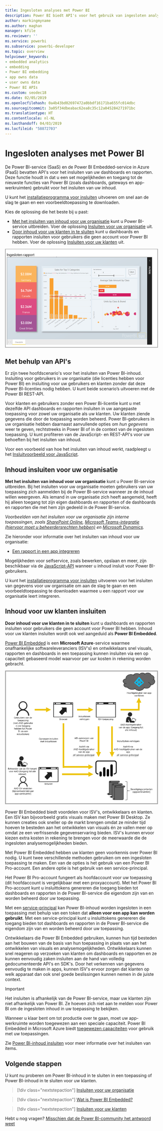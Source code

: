 ```yaml
---
title: Ingesloten analyses met Power BI
description: Power BI biedt API's voor het gebruik van ingesloten analyse voor uw dashboards en rapporten in toepassingen. Meer informatie over insluiten met Power BI in zowel een PaaS-omgeving als een SaaS-omgeving met behulp van software voor ingesloten analyses, hulpprogramma's voor ingesloten analyses of hulpprogramma's voor ingesloten business intelligence.
author: markingmyname
ms.author: maghan
manager: kfile
ms.reviewer: ''
ms.service: powerbi
ms.subservice: powerbi-developer
ms.topic: overview
helpviewer_keywords:
- embedded analytics
- embedding
- Power BI embedding
- app owns data
- user owns data
- Power BI APIs
ms.custom: seodec18
ms.date: 02/05/2019
ms.openlocfilehash: 0a4b43bd02697472a0bbdf16171ba655fc014dbc
ms.sourcegitcommit: 3a05f34dbeabac62ea8c35c12a045284271971bc
ms.translationtype: HT
ms.contentlocale: nl-NL
ms.lasthandoff: 04/03/2019
ms.locfileid: "58872703"
---
```

# <a name="embedded-analytics-with-power-bi"></a>Ingesloten analyses met Power BI

De Power BI-service (SaaS) en de Power BI Embedded-service in Azure (PaaS) bevatten API's voor het insluiten van uw dashboards en rapporten. Deze functie houdt in dat u een set mogelijkheden en toegang tot de nieuwste functies van Power BI (zoals dashboards, gateways en app-werkruimten) gebruikt voor het insluiten van uw inhoud.

U kunt het [installatieprogramma voor insluiten](https://aka.ms/embedsetup) uitvoeren om snel aan de slag te gaan en een voorbeeldtoepassing te downloaden.

Kies de oplossing die het beste bij u past:

* [Met het insluiten van inhoud voor uw organisatie](embedding.md#embedding-for-your-organization) kunt u Power BI-service uitbreiden. Voer de oplossing [Insluiten voor uw organisatie](https://aka.ms/embedsetup/UserOwnsData) uit.
* [Door inhoud voor uw klanten in te sluiten](embedding.md#embedding-for-your-customers) kunt u dashboards en rapporten insluiten voor gebruikers die geen account voor Power BI hebben. Voer de oplossing [Insluiten voor uw klanten](https://aka.ms/embedsetup/AppOwnsData) uit.

![Voorbeeld van PBIE](media/what-can-you-do/what-can-you-do-02.png)

## <a name="using-apis"></a>Met behulp van API's

Er zijn twee hoofdscenario's voor het insluiten van Power BI-inhoud. Insluiting voor gebruikers in uw organisatie (die licenties hebben voor Power BI) en insluiting voor uw gebruikers en klanten zonder dat deze Power BI-licenties nodig hebben. U kunt beide scenario’s uitvoeren met de Power BI REST-API.

Voor klanten en gebruikers zonder een Power Bi-licentie kunt u met dezelfde API dashboards en rapporten insluiten in uw aangepaste toepassing voor zowel uw organisatie als uw klanten. Uw klanten ziende gegevens die door de toepassing worden beheerd. Power BI-gebruikers in uw organisatie hebben daarnaast aanvullende opties om *hun gegevens* weer te geven, rechtstreeks in Power BI of in de context van de ingesloten toepassing. U kunt profiteren van de JavaScript- en REST-API's voor uw behoeften bij het insluiten van inhoud.

Voor een voorbeeld van hoe het insluiten van inhoud werkt, raadpleegt u het [Insluitvoorbeeld voor JavaScript](https://microsoft.github.io/PowerBI-JavaScript/demo/).

## <a name="embedding-for-your-organization"></a>Inhoud insluiten voor uw organisatie

**Met het insluiten van inhoud voor uw organisatie** kunt u Power BI-service uitbreiden. Bij het insluiten voor uw organisatie moeten gebruikers van uw toepassing zich aanmelden bij de Power BI-service wanneer ze de inhoud willen weergeven. Als iemand in uw organisatie zich heeft aangemeld, heeft hij alleen toegang tot zijn eigen dashboards en rapporten of de dashboards en rapporten die met hem zijn gedeeld in de Power BI-service.

*Voorbeelden van het insluiten voor uw organisatie zijn interne toepassingen, zoals [SharePoint Online](https://powerbi.microsoft.com/blog/integrate-power-bi-reports-in-sharepoint-online/), [Microsoft Teams-integratie (hiervoor moet u beheerdersrechten hebben)](https://powerbi.microsoft.com/blog/power-bi-teams-up-with-microsoft-teams/) en [Microsoft Dynamics](https://docs.microsoft.com/dynamics365/customer-engagement/basics/add-edit-power-bi-visualizations-dashboard).*

Zie hieronder voor informatie over het insluiten van inhoud voor uw organisatie:

* [Een rapport in een app integreren](embed-sample-for-your-organization.md)

Mogelijkheden voor selfservice, zoals bewerken, opslaan en meer, zijn beschikbaar via de [JavaScript-API](https://github.com/Microsoft/PowerBI-JavaScript) wanneer u inhoud insluit voor Power BI-gebruikers.

U kunt het [installatieprogramma voor insluiten](https://aka.ms/embedsetup/UserOwnsData) uitvoeren voor het insluiten van gegevens voor uw organisatie om aan de slag te gaan en een voorbeeldtoepassing te downloaden waarmee u een rapport voor uw organisatie leert integreren.

## <a name="embedding-for-your-customers"></a>Inhoud voor uw klanten insluiten

**Door inhoud voor uw klanten in te sluiten** kunt u dashboards en rapporten insluiten voor gebruikers die geen account voor Power BI hebben. Inhoud voor uw klanten insluiten wordt ook wel aangeduid als **Power BI Embedded**.

[Power BI Embedded](azure-pbie-what-is-power-bi-embedded.md) is een **Microsoft Azure**-service waarmee onafhankelijke softwareleveranciers (ISV's) en ontwikkelaars snel visuals, rapporten en dashboards in een toepassing kunnen insluiten via een op capaciteit gebaseerd model waarvoor per uur kosten in rekening worden gebracht.

![Stroom voor het insluiten van inhoud voor uw klanten](media/embedding/powerbi-embed-flow.png)

Power BI Embedded biedt voordelen voor ISV's, ontwikkelaars en klanten. Een ISV kan bijvoorbeeld gratis visuals maken met Power BI Desktop. Ze kunnen creaties ook sneller op de markt brengen omdat ze minder tijd hoeven te besteden aan het ontwikkelen van visuals én ze vallen meer op omdat ze een verfrissende gegevenservaring bieden. ISV's kunnen ervoor kiezen extra kosten in rekening te brengen voor de meerwaarde die de ingesloten analysemogelijkheden bieden.

Met Power BI Embedded hebben uw klanten geen voorkennis over Power BI nodig. U kunt twee verschillende methoden gebruiken om een ingesloten toepassing te maken. Een van de opties is het gebruik van een Power BI Pro-account. Een andere optie is het gebruik van een service-principal. 

Het Power BI Pro-account fungeert als hoofdaccount voor uw toepassing (dit hoofdaccount is vergelijkbaar met een proxyaccount). Met het Power BI Pro-account kunt u insluittokens genereren die toegang bieden tot dashboards en rapporten in de Power BI-service die eigendom zijn van en worden beheerd door uw toepassing.

Met een [service-principal](embed-service-principal.md) kan Power BI-inhoud worden ingesloten in een toepassing met behulp van een token dat **alleen voor een app kan worden gebruikt**. Met een service-principal kunt u insluittokens genereren die toegang bieden tot dashboards en rapporten in de Power BI-service die eigendom zijn van en worden beheerd door uw toepassing.

Ontwikkelaars die Power BI Embedded gebruiken, kunnen hun tijd besteden aan het bouwen van de basis van hun toepassing in plaats van aan het ontwikkelen van visuals en analysemogelijkheden. Ontwikkelaars kunnen snel reageren op verzoeken van klanten om dashboards en rapporten en ze kunnen eenvoudig zaken insluiten aan de hand van volledig gedocumenteerde API's en SDK's. Door het verkennen van gegevens eenvoudig te maken in apps, kunnen ISV's ervoor zorgen dat klanten op welk apparaat dan ook snel goede beslissingen kunnen nemen in de juiste context.

> [!IMPORTANT]
> Het insluiten is afhankelijk van de Power BI-service, maar uw klanten zijn niet afhankelijk van Power BI. Ze hoeven zich niet aan te melden voor Power BI om de ingesloten inhoud in uw toepassing te bekijken.

Wanneer u klaar bent om tot productie over te gaan, moet uw app-werkruimte worden toegewezen aan een speciale capaciteit. Power BI Embedded in Microsoft Azure biedt [toegewezen capaciteiten](azure-pbie-create-capacity.md) voor gebruik met uw toepassingen.

Zie [Power BI-inhoud insluiten](embed-sample-for-customers.md) voor meer informatie over het insluiten van items.

## <a name="next-steps"></a>Volgende stappen

U kunt nu proberen om Power BI-inhoud in te sluiten in een toepassing of Power BI-inhoud in te sluiten voor uw klanten.

> [!div class="nextstepaction"]
> [Insluiten voor uw organisatie](embed-sample-for-your-organization.md)

> [!div class="nextstepaction"]
> [Wat is Power BI Embedded?](azure-pbie-what-is-power-bi-embedded.md)

> [!div class="nextstepaction"]
>[Insluiten voor uw klanten](embed-sample-for-customers.md)

Hebt u nog vragen? [Misschien dat de Power BI-community het antwoord weet](http://community.powerbi.com/)

